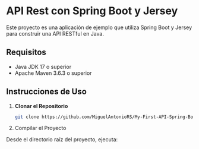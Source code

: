 # API Rest con Spring Boot y Jersey

Este proyecto es una aplicación de ejemplo que utiliza Spring Boot y Jersey para construir una API RESTful en Java.

## Requisitos

- Java JDK 17 o superior
- Apache Maven 3.6.3 o superior

## Instrucciones de Uso

1. **Clonar el Repositorio**

   ```bash
   git clone https://github.com/MiguelAntonioRS/My-First-API-Spring-Boot.git
   
2. Compilar el Proyecto

Desde el directorio raíz del proyecto, ejecuta:
